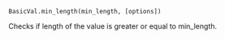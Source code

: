```BasicVal.min_length(min_length, [options])```

Checks if length of the value is greater or equal to min_length.